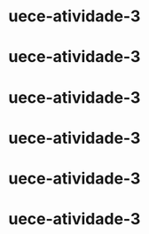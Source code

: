 # uece-atividade-3
# uece-atividade-3
# uece-atividade-3
# uece-atividade-3
# uece-atividade-3
# uece-atividade-3
